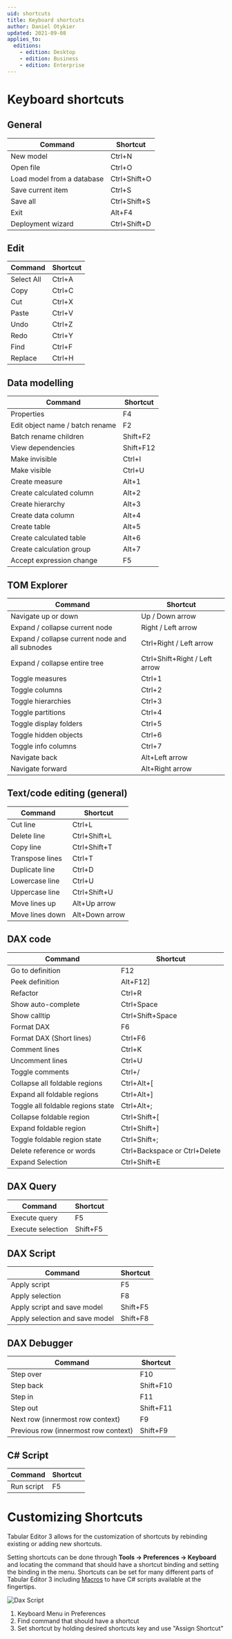 ```yaml
---
uid: shortcuts
title: Keyboard shortcuts
author: Daniel Otykier
updated: 2021-09-08
applies_to:
  editions:
    - edition: Desktop
    - edition: Business
    - edition: Enterprise
---
```


# Keyboard shortcuts

## General

| Command                    | Shortcut     |
| -------------------------- | ------------ |
| New model                  | Ctrl+N       |
| Open file                  | Ctrl+O       |
| Load model from a database | Ctrl+Shift+O |
| Save current item          | Ctrl+S       |
| Save all                   | Ctrl+Shift+S |
| Exit                       | Alt+F4       |
| Deployment wizard          | Ctrl+Shift+D |

## Edit

| Command    | Shortcut |
| ---------- | -------- |
| Select All | Ctrl+A   |
| Copy       | Ctrl+C   |
| Cut        | Ctrl+X   |
| Paste      | Ctrl+V   |
| Undo       | Ctrl+Z   |
| Redo       | Ctrl+Y   |
| Find       | Ctrl+F   |
| Replace    | Ctrl+H   |

## Data modelling

| Command                         | Shortcut  |
| ------------------------------- | --------- |
| Properties                      | F4        |
| Edit object name / batch rename | F2        |
| Batch rename children           | Shift+F2  |
| View dependencies               | Shift+F12 |
| Make invisible                  | Ctrl+I    |
| Make visible                    | Ctrl+U    |
| Create measure                  | Alt+1     |
| Create calculated column        | Alt+2     |
| Create hierarchy                | Alt+3     |
| Create data column              | Alt+4     |
| Create table                    | Alt+5     |
| Create calculated table         | Alt+6     |
| Create calculation group        | Alt+7     |
| Accept expression change        | F5        |

## TOM Explorer

| Command                                         | Shortcut                      |
| ----------------------------------------------- | ----------------------------- |
| Navigate up or down                             | Up / Down arrow               |
| Expand / collapse current node                  | Right / Left arrow            |
| Expand / collapse current node and all subnodes | Ctrl+Right / Left arrow       |
| Expand / collapse entire tree                   | Ctrl+Shift+Right / Left arrow |
| Toggle measures                                 | Ctrl+1                        |
| Toggle columns                                  | Ctrl+2                        |
| Toggle hierarchies                              | Ctrl+3                        |
| Toggle partitions                               | Ctrl+4                        |
| Toggle display folders                          | Ctrl+5                        |
| Toggle hidden objects                           | Ctrl+6                        |
| Toggle info columns                             | Ctrl+7                        |
| Navigate back                                   | Alt+Left arrow                |
| Navigate forward                                | Alt+Right arrow               |

## Text/code editing (general)

| Command         | Shortcut       |
| --------------- | -------------- |
| Cut line        | Ctrl+L         |
| Delete line     | Ctrl+Shift+L   |
| Copy line       | Ctrl+Shift+T   |
| Transpose lines | Ctrl+T         |
| Duplicate line  | Ctrl+D         |
| Lowercase line  | Ctrl+U         |
| Uppercase line  | Ctrl+Shift+U   |
| Move lines up   | Alt+Up arrow   |
| Move lines down | Alt+Down arrow |

## DAX code

| Command                                     | Shortcut                               |
| ------------------------------------------- | -------------------------------------- |
| Go to definition                            | F12                                    |
| Peek definition                             | Alt+F12]     |
| Refactor                                    | Ctrl+R                                 |
| Show auto-complete                          | Ctrl+Space                             |
| Show calltip                                | Ctrl+Shift+Space                       |
| Format DAX                                  | F6                                     |
| Format DAX (Short lines) | Ctrl+F6                                |
| Comment lines                               | Ctrl+K                                 |
| Uncomment lines                             | Ctrl+U                                 |
| Toggle comments                             | Ctrl+/                                 |
| Collapse all foldable regions               | Ctrl+Alt+[   |
| Expand all foldable regions                 | Ctrl+Alt+]   |
| Toggle all foldable regions state           | Ctrl+Alt+;                             |
| Collapse foldable region                    | Ctrl+Shift+[ |
| Expand  foldable region                     | Ctrl+Shift+] |
| Toggle foldable region state                | Ctrl+Shift+;                           |
| Delete reference or words                   | Ctrl+Backspace or Ctrl+Delete          |
| Expand Selection                            | Ctrl+Shift+E                           |

## DAX Query

| Command           | Shortcut |
| ----------------- | -------- |
| Execute query     | F5       |
| Execute selection | Shift+F5 |

## DAX Script

| Command                        | Shortcut |
| ------------------------------ | -------- |
| Apply script                   | F5       |
| Apply selection                | F8       |
| Apply script and save model    | Shift+F5 |
| Apply selection and save model | Shift+F8 |

## DAX Debugger

| Command                                                 | Shortcut  |
| ------------------------------------------------------- | --------- |
| Step over                                               | F10       |
| Step back                                               | Shift+F10 |
| Step in                                                 | F11       |
| Step out                                                | Shift+F11 |
| Next row (innermost row context)     | F9        |
| Previous row (innermost row context) | Shift+F9  |

## C# Script

| Command    | Shortcut |
| ---------- | -------- |
| Run script | F5       |

# Customizing Shortcuts

Tabular Editor 3 allows for the customization of shortcuts by rebinding existing or adding new shortcuts.

Setting shortcuts can be done through **Tools -> Preferences -> Keyboard** and locating the command that should have a shortcut binding and setting the binding in the menu.
Shortcuts can be set for many different parts of Tabular Editor 3 including [Macros](xref:creating-macros) to have C# scripts available at the fingertips.

![Dax Script](~/content/assets/images/SetShortcuts.png)

1. Keyboard Menu in Preferences
2. Find command that should have a shortcut
3. Set shortcut by holding desired shortcuts key and use "Assign Shortcut"